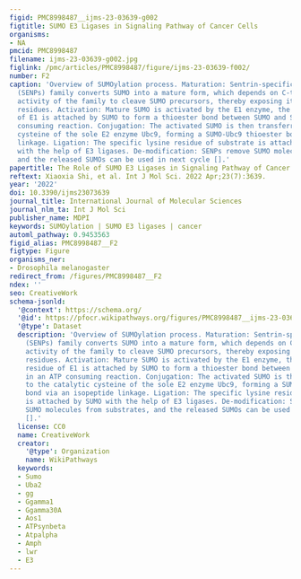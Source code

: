 ```yaml
---
figid: PMC8998487__ijms-23-03639-g002
figtitle: SUMO E3 Ligases in Signaling Pathway of Cancer Cells
organisms:
- NA
pmcid: PMC8998487
filename: ijms-23-03639-g002.jpg
figlink: /pmc/articles/PMC8998487/figure/ijms-23-03639-f002/
number: F2
caption: 'Overview of SUMOylation process. Maturation: Sentrin-specific proteases
  (SENPs) family converts SUMO into a mature form, which depends on C-terminal hydrolase
  activity of the family to cleave SUMO precursors, thereby exposing its diglycine
  residues. Activation: Mature SUMO is activated by the E1 enzyme, the cysteine residue
  of E1 is attached by SUMO to form a thioester bond between SUMO and SAE2 in an ATP
  consuming reaction. Conjugation: The activated SUMO is then transferred to the catalytic
  cysteine of the sole E2 enzyme Ubc9, forming a SUMO-Ubc9 thioester bond via an isopeptide
  linkage. Ligation: The specific lysine residue of substrate is attached by SUMO
  with the help of E3 ligases. De-modification: SENPs remove SUMO molecules from substrates,
  and the released SUMOs can be used in next cycle [].'
papertitle: The Role of SUMO E3 Ligases in Signaling Pathway of Cancer Cells.
reftext: Xiaoxia Shi, et al. Int J Mol Sci. 2022 Apr;23(7):3639.
year: '2022'
doi: 10.3390/ijms23073639
journal_title: International Journal of Molecular Sciences
journal_nlm_ta: Int J Mol Sci
publisher_name: MDPI
keywords: SUMOylation | SUMO E3 ligases | cancer
automl_pathway: 0.9453563
figid_alias: PMC8998487__F2
figtype: Figure
organisms_ner:
- Drosophila melanogaster
redirect_from: /figures/PMC8998487__F2
ndex: ''
seo: CreativeWork
schema-jsonld:
  '@context': https://schema.org/
  '@id': https://pfocr.wikipathways.org/figures/PMC8998487__ijms-23-03639-g002.html
  '@type': Dataset
  description: 'Overview of SUMOylation process. Maturation: Sentrin-specific proteases
    (SENPs) family converts SUMO into a mature form, which depends on C-terminal hydrolase
    activity of the family to cleave SUMO precursors, thereby exposing its diglycine
    residues. Activation: Mature SUMO is activated by the E1 enzyme, the cysteine
    residue of E1 is attached by SUMO to form a thioester bond between SUMO and SAE2
    in an ATP consuming reaction. Conjugation: The activated SUMO is then transferred
    to the catalytic cysteine of the sole E2 enzyme Ubc9, forming a SUMO-Ubc9 thioester
    bond via an isopeptide linkage. Ligation: The specific lysine residue of substrate
    is attached by SUMO with the help of E3 ligases. De-modification: SENPs remove
    SUMO molecules from substrates, and the released SUMOs can be used in next cycle
    [].'
  license: CC0
  name: CreativeWork
  creator:
    '@type': Organization
    name: WikiPathways
  keywords:
  - Sumo
  - Uba2
  - gg
  - Ggamma1
  - Ggamma30A
  - Aos1
  - ATPsynbeta
  - Atpalpha
  - Amph
  - lwr
  - E3
---
```

